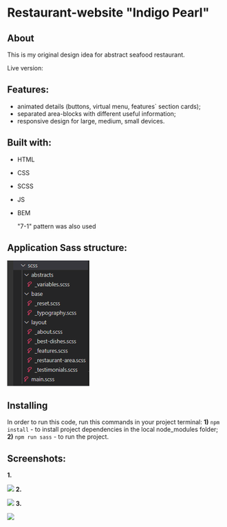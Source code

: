# Restaurant-website "Indigo Pearl"
## About 
This is my original design idea for abstract seafood restaurant.


Live version:

## Features:

* animated details (buttons, virtual menu, features` section cards);
* separated area-blocks with different useful information;
* responsive design for large, medium, small devices.
## Built with:
* HTML
* CSS
* SCSS
* JS
* BEM

  "7-1" pattern was also used  
## Application Sass structure:
![](screenshots/sass.PNG)
## Installing
In order to run this code, run this commands in your project terminal:
**1)** `npm install` - to install project dependencies in the local node_modules folder;
**2)** `npm run sass` - to run the project.
## Screenshots:
**1.**

![](screenshot/confectionaryImg1.PNG)
**2.**

![](screenshot/confectionaryImg1.PNG)
**3.**

![](screenshot/confectionaryImg1.PNG)

